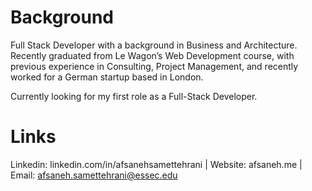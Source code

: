 # Background 

Full Stack Developer with a background in Business and Architecture. Recently graduated from Le Wagon’s Web Development course, with previous experience in Consulting, Project Management, and recently worked for a German startup based in London. 

Currently looking for my first role as a Full-Stack Developer. 

# Links 

Linkedin: linkedin.com/in/afsanehsamettehrani | 
Website: afsaneh.me | 
Email: afsaneh.samettehrani@essec.edu

